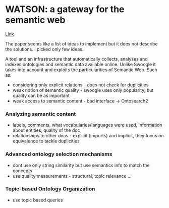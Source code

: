 # WATSON: a gateway for the semantic web

[Link](https://www.researchgate.net/publication/48989644_WATSON_a_gateway_for_the_semantic_web)

The paper seems like a list of ideas to implement but it does not describe the solutions. I picked only few ideas.


A tool and an infrastructure that automatically collects, analyses and indexes ontologies and semantic data available online. Unlike Swoogle it takes into account and exploits the particularities of Semantic Web. Such as:
- considering only explicit relations - does not check for duplicities
- weak notion of semantic quality - swoogle uses only popularity, but quality can be as important
- weak access to semantic content - bad interface -> Ontosearch2

### Analyzing semantic content

- labels, comments, what vocabularies/languages were used, information about entities, quality of the doc
- relationships to other docs - explicit (imports) and implicit, they focus on equivalence to tackle duplicities

### Advanced ontology selection mechanisms

- dont use only string similarity but use semantics info to match the concepts
- use quality measurements - structural, topic relevance ...

### Topic-based Ontology Organization

- use topic based queries